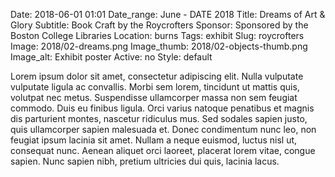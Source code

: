 Date: 2018-06-01 01:01 
Date_range: June - DATE 2018
Title: Dreams of Art & Glory
Subtitle: Book Craft by the Roycrofters
Sponsor: Sponsored by the Boston College Libraries
Location: burns
Tags: exhibit
Slug: roycrofters
Image: 2018/02-dreams.png
Image_thumb: 2018/02-objects-thumb.png
Image_alt: Exhibit poster
Active: no
Style: default

Lorem ipsum dolor sit amet, consectetur adipiscing elit. Nulla vulputate vulputate ligula ac convallis. Morbi sem lorem, tincidunt ut mattis quis, volutpat nec metus. Suspendisse ullamcorper massa non sem feugiat commodo. Duis eu finibus ligula. Orci varius natoque penatibus et magnis dis parturient montes, nascetur ridiculus mus. Sed sodales sapien justo, quis ullamcorper sapien malesuada et. Donec condimentum nunc leo, non feugiat ipsum lacinia sit amet. Nullam a neque euismod, luctus nisl ut, consequat nunc. Aenean aliquet orci laoreet, placerat lorem vitae, congue sapien. Nunc sapien nibh, pretium ultricies dui quis, lacinia lacus.
